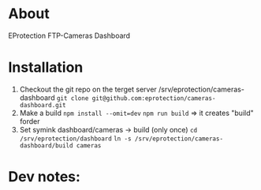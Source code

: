 # About
EProtection FTP-Cameras Dashboard

# Installation
1. Checkout the git repo on the terget server /srv/eprotection/cameras-dashboard
    `git clone git@github.com:eprotection/cameras-dashboard.git`
2. Make a build 
    `npm install --omit=dev`
    `npm run build` => it creates "build" forder
3. Set symink dashboard/cameras -> build  (only once)
    `cd /srv/eprotection/dashboard`
    `ln -s /srv/eprotection/cameras-dashboard/build cameras`


# Dev notes:
